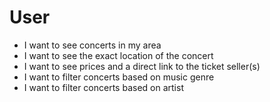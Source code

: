 # User

- I want to see concerts in my area
- I want to see the exact location of the concert
- I want to see prices and a direct link to the ticket seller(s)
- I want to filter concerts based on music genre
- I want to filter concerts based on artist
